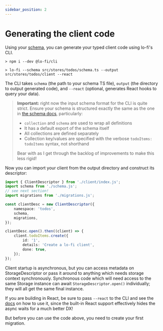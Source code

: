 ```yaml
---
sidebar_position: 2
---
```


# Generating the client code

Using your [schema](./schema), you can generate your typed client code using lo-fi's CLI.

```
> npm i --dev @lo-fi/cli

> lo-fi --schema src/stores/todos/schema.ts --output src/stores/todos/client --react
```

The CLI takes `schema` (the path to your schema TS file), `output` (the directory to output generated code), and `--react` (optional, generates React hooks to query your data).

> **Important:** right now the input schema format for the CLI is quite strict. Ensure your schema is structured exactly the same as the one in [the schema docs](./schema), particularly:
>
> - `collection` and `schema` are used to wrap all definitions
> - It has a default export of the schema itself
> - All collections are defined separately
> - Collection key/values are specified with the verbose `todoItems: todoItems` syntax, not shorthand
>
> Bear with as I get through the backlog of improvements to make this less rigid!

Now you can import your client from the output directory and construct its descriptor:

```ts
import { ClientDescriptor } from './client/index.js';
import schema from './schema.js';
// see next section!
import migrations from './migrations.js';

const clientDesc = new ClientDescriptor({
	namespace: 'todos',
	schema,
	migrations,
});

clientDesc.open().then((client) => {
	client.todoItems.create({
		id: '1',
		details: 'Create a lo-fi client',
		done: true,
	});
});
```

Client startup is asynchronous, but you can access metadata on StorageDescriptor or pass it around to anything which needs storage context synchronously. Synchronous code which will need access to the same Storage instance can await `StorageDescriptor.open()` individually; they will all get the same final instance.

If you are building in React, be sure to pass `--react` to the CLI and see the [docs](#react) on how to use it, since the built-in React support effectively hides the async waits for a much better DX!

But before you can use the code above, you need to create your first migration.
